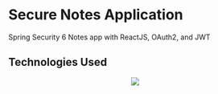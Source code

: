 # Secure Notes Application

Spring Security 6 Notes app with ReactJS, OAuth2, and JWT

## Technologies Used

<p align="center">
  <a href="https://skillicons.dev">
    <img src="https://skillicons.dev/icons?i=java,spring,mysql,react" />
  </a>
</p>